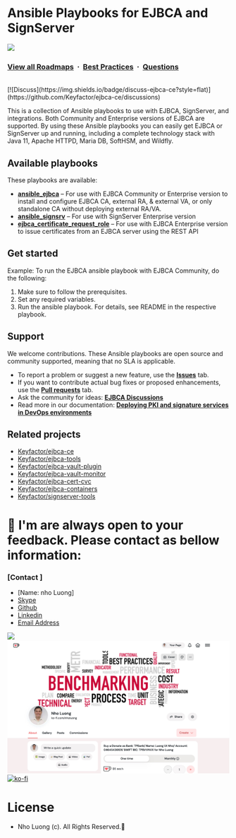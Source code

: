# Ansible Playbooks for EJBCA and SignServer 
![](https://i.imgur.com/waxVImv.png)
### [View all Roadmaps](https://github.com/nholuongut/all-roadmaps) &nbsp;&middot;&nbsp; [Best Practices](https://github.com/nholuongut/all-roadmaps/blob/main/public/best-practices/) &nbsp;&middot;&nbsp; [Questions](https://www.linkedin.com/in/nholuong/)
<br/>
[![Discuss](https://img.shields.io/badge/discuss-ejbca-ce?style=flat)](https://github.com/Keyfactor/ejbca-ce/discussions) 

This is a collection of Ansible playbooks to use with EJBCA, SignServer, and integrations. Both Community and Enterprise versions of EJBCA are supported. By using these Ansible playbooks you can easily get EJBCA or SignServer up and running, including a complete technology stack with Java 11, Apache HTTPD, Maria DB, SoftHSM, and Wildfly.

## Available playbooks 

These playbooks are available:  
* **[ansible_ejbca](./ansible_ejbca)** – For use with EJBCA Community or Enterprise version to install and configure EJBCA CA, external RA, & external VA, or only standalone CA without deploying external RA/VA.
* **[ansible_signsrv](./ansible_signsrv)** – For use with SignServer Enterprise version 
* **[ejbca_certificate_request_role](./ejbca_certificate_request_role)** – For use with EJBCA Enterprise version to issue certificates from an EJBCA server using the REST API 

## Get started 

Example: 
To run the EJBCA ansible playbook with EJBCA Community, do the following: 
1. Make sure to follow the prerequisites. 
2. Set any required variables. 
3. Run the ansible playbook. 
For details, see README in the respective playbook. 

## Support  

We welcome contributions. These Ansible playbooks are open source and community supported, meaning that no SLA is applicable. 

* To report a problem or suggest a new feature, use the **[Issues](../../issues)** tab. 
* If you want to contribute actual bug fixes or proposed enhancements, use the **[Pull requests](../../pulls)** tab.
* Ask the community for ideas: **[EJBCA Discussions](https://github.com/Keyfactor/ejbca-ce/discussions)**  
* Read more in our documentation: **[Deploying PKI and signature services in DevOps environments](https://doc.primekey.com/ejbca/solution-areas/deploying-pki-and-signature-services-in-devops-environments)**

## Related projects 

* [Keyfactor/ejbca-ce](https://github.com/Keyfactor/ejbca-ce) 
* [Keyfactor/ejbca-tools](https://github.com/Keyfactor/ejbca-tools) 
* [Keyfactor/ejbca-vault-plugin](https://github.com/Keyfactor/ejbca-vault-plugin) 
* [Keyfactor/ejbca-vault-monitor](https://github.com/Keyfactor/ejbca-vault-monitor) 
* [Keyfactor/ejbca-cert-cvc](https://github.com/Keyfactor/ejbca-cert-cvc) 
* [Keyfactor/ejbca-containers](https://github.com/Keyfactor/ejbca-containers) 
* [Keyfactor/signserver-tools](https://github.com/Keyfactor/signserver-tools) 

# 🚀 I'm are always open to your feedback.  Please contact as bellow information:
### [Contact ]
* [Name: nho Luong]
* [Skype](luongutnho_skype)
* [Github](https://github.com/nholuongut/)
* [Linkedin](https://www.linkedin.com/in/nholuong/)
* [Email Address](luongutnho@hotmail.com)

![](https://i.imgur.com/waxVImv.png)
![](Donate.png)
[![ko-fi](https://ko-fi.com/img/githubbutton_sm.svg)](https://ko-fi.com/nholuong)

# License
* Nho Luong (c). All Rights Reserved.🌟

